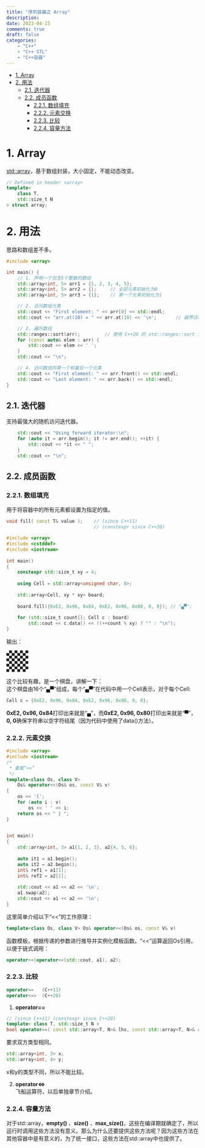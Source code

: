 ```yaml
---
title: "序列容器之 Array"
description: 
date: 2023-04-15
comments: true
draft: false
categories:
    - "C++"
    - "C++ STL"
    - "C++容器"
---
```


- [1. Array](#1-array)
- [2. 用法](#2-用法)
  - [2.1. 迭代器](#21-迭代器)
  - [2.2. 成员函数](#22-成员函数)
    - [2.2.1. 数组填充](#221-数组填充)
    - [2.2.2. 元素交换](#222-元素交换)
    - [2.2.3. 比较](#223-比较)
    - [2.2.4. 容量方法](#224-容量方法)


# 1. Array
[std::array](https://en.cppreference.com/w/cpp/container/array.html)，基于数组封装，大小固定，不能动态改变。    
```cpp
// Defined in header <array>
template<
    class T,
    std::size_t N
> struct array;
```

# 2. 用法
思路和数组差不多。    
```cpp
#include <array>

int main() {
    // 1. 声明一个包含5个整数的数组
    std::array<int, 5> arr1 = {1, 2, 3, 4, 5};
    std::array<int, 5> arr2 = {};     // 全部元素初始化为0
    std::array<int, 5> arr3 = {1};    // 第一个元素初始化为1

    // 2. 访问数组元素
    std::cout << "First element: " << arr[0] << std::endl;
    std::cout << "arr.at(10) = " << arr.at(10) << '\n';       // 越界访问会崩溃

    // 3. 遍历数组
    std::ranges::sort(arr);         // 使用 C++20 的 std::ranges::sort 对 std::array 排序
    for (const auto& elem : arr) {
        std::cout << elem << ' ';
    }
    std::cout << "\n";

    // 4. 访问数组的第一个和最后一个元素
    std::cout << "First element: " << arr.front() << std::endl;
    std::cout << "Last element: " << arr.back() << std::endl;
}
```


## 2.1. 迭代器
支持最强大的随机访问迭代器。
```cpp
    std::cout << "Using forward iterator:\n";
    for (auto it = arr.begin(); it != arr.end(); ++it) {
        std::cout << *it << " ";
    }
    std::cout << "\n";
```

## 2.2. 成员函数
### 2.2.1. 数组填充
用于将容器中的所有元素都设置为指定的值。
```cpp
void fill( const T& value );    // (since C++11)
                                // (constexpr since C++20)
```

```cpp
#include <array>
#include <cstddef>
#include <iostream>
 
int main()
{
    constexpr std::size_t xy = 4;
 
    using Cell = std::array<unsigned char, 8>;
 
    std::array<Cell, xy * xy> board;
 
    board.fill({0xE2, 0x96, 0x84, 0xE2, 0x96, 0x80, 0, 0}); // "▄▀";
 
    for (std::size_t count{}; Cell c : board)
        std::cout << c.data() << ((++count % xy) ? "" : "\n");
}
```
输出：    
```
▄▀▄▀▄▀▄▀
▄▀▄▀▄▀▄▀
▄▀▄▀▄▀▄▀
▄▀▄▀▄▀▄▀
```
这个比较有趣，是一个棋盘，讲解一下：   
这个棋盘由16个“▄▀”组成，每个“▄▀”在代码中用一个Cell表示，对于每个Cell:   
```cpp
Cell c = {0xE2, 0x96, 0x84, 0xE2, 0x96, 0x80, 0, 0};
```
**0xE2, 0x96, 0x84**打印出来就是“▄”，而**0xE2, 0x96, 0x80**打印出来就是“▀”， **0, 0**确保字符串以空字符结尾（因为代码中使用了data()方法）。   


### 2.2.2. 元素交换
```cpp
#include <array>
#include <iostream>
/* 
 * 重载“<<” 
 */
template<class Os, class V> 
    Os& operator<<(Os& os, const V& v)
{
    os << '{';
    for (auto i : v)
        os << ' ' << i;
    return os << " } ";
}
 

int main()
{
    std::array<int, 3> a1{1, 2, 3}, a2{4, 5, 6};
 
    auto it1 = a1.begin();
    auto it2 = a2.begin();
    int& ref1 = a1[1];
    int& ref2 = a2[1];
 
    std::cout << a1 << a2 << '\n';
    a1.swap(a2);
    std::cout << a1 << a2 << '\n';
}
```
这里简单介绍以下“<<”的工作原理：   
```cpp
template<class Os, class V> Os& operator<<(Os& os, const V& v)
```
函数模板，根据传递的参数进行推导并实例化模板函数。“<<”运算返回Os引用，以便于链式调用：    
```cpp
operator<<(operator<<(std::cout, a1), a2);
```

### 2.2.3. 比较
```cpp
operator==   (C++11)
operator<=>  (C++20)
```

1. **operator==**
```cpp
// (since C++11) (constexpr since C++20)
template< class T, std::size_t N >
bool operator==( const std::array<T, N>& lhs, const std::array<T, N>& rhs ); 
```
要求双方类型相同。
```cpp
std::array<int, 3> x;
std::array<int, 4> y;
```
x和y的类型不同，所以不能比较。  

2. **operator<=>**  
飞船运算符，以后单独章节介绍。   


### 2.2.4. 容量方法
对于std::array，**empty()** 、**size()** 、**max_size()**，这些在编译期就确定了，所以运行时调用这些方法没有意义。那么为什么还要提供这些方法呢？因为这些方法在其他容器中是有意义的，为了统一接口，这些方法在std::array中也提供了。